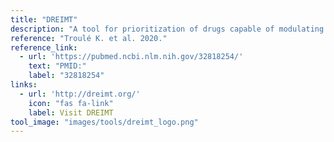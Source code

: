 ```yaml
---
title: "DREIMT"
description: "A tool for prioritization of drugs capable of modulating the immune system."
reference: "Troulé K. et al. 2020."
reference_link:
  - url: 'https://pubmed.ncbi.nlm.nih.gov/32818254/'
    text: "PMID:"
    label: "32818254"
links:
  - url: 'http://dreimt.org/'
    icon: "fas fa-link"
    label: Visit DREIMT
tool_image: "images/tools/dreimt_logo.png"
---
```

